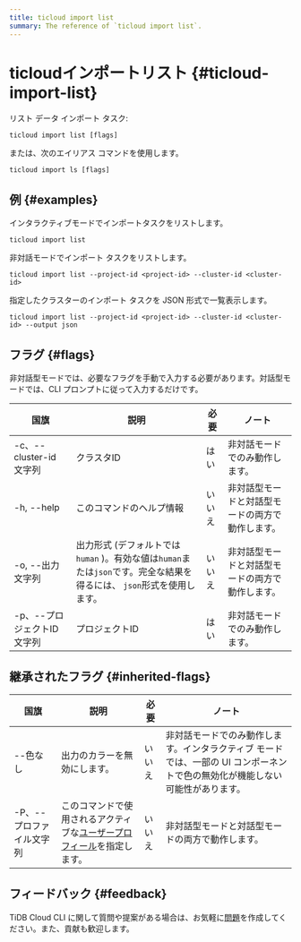```yaml
---
title: ticloud import list
summary: The reference of `ticloud import list`.
---
```


# ticloudインポートリスト {#ticloud-import-list}

リスト データ インポート タスク:

```shell
ticloud import list [flags]
```

または、次のエイリアス コマンドを使用します。

```shell
ticloud import ls [flags]
```

## 例 {#examples}

インタラクティブモードでインポートタスクをリストします。

```shell
ticloud import list
```

非対話モードでインポート タスクをリストします。

```shell
ticloud import list --project-id <project-id> --cluster-id <cluster-id>
```

指定したクラスターのインポート タスクを JSON 形式で一覧表示します。

```shell
ticloud import list --project-id <project-id> --cluster-id <cluster-id> --output json
```

## フラグ {#flags}

非対話型モードでは、必要なフラグを手動で入力する必要があります。対話型モードでは、CLI プロンプトに従って入力するだけです。

| 国旗                  | 説明                                                                         | 必要  | ノート                      |
| ------------------- | -------------------------------------------------------------------------- | --- | ------------------------ |
| -c、--cluster-id 文字列 | クラスタID                                                                     | はい  | 非対話モードでのみ動作します。          |
| -h, --help          | このコマンドのヘルプ情報                                                               | いいえ | 非対話型モードと対話型モードの両方で動作します。 |
| -o, --出力文字列         | 出力形式 (デフォルトでは`human` )。有効な値は`human`または`json`です。完全な結果を得るには、 `json`形式を使用します。 | いいえ | 非対話型モードと対話型モードの両方で動作します。 |
| -p、--プロジェクトID文字列    | プロジェクトID                                                                   | はい  | 非対話モードでのみ動作します。          |

## 継承されたフラグ {#inherited-flags}

| 国旗             | 説明                                                                               | 必要  | ノート                                                               |
| -------------- | -------------------------------------------------------------------------------- | --- | ----------------------------------------------------------------- |
| --色なし          | 出力のカラーを無効にします。                                                                   | いいえ | 非対話モードでのみ動作します。インタラクティブ モードでは、一部の UI コンポーネントで色の無効化が機能しない可能性があります。 |
| -P、--プロファイル文字列 | このコマンドで使用されるアクティブな[ユーザープロフィール](/tidb-cloud/cli-reference.md#user-profile)を指定します。 | いいえ | 非対話型モードと対話型モードの両方で動作します。                                          |

## フィードバック {#feedback}

TiDB Cloud CLI に関して質問や提案がある場合は、お気軽に[問題](https://github.com/tidbcloud/tidbcloud-cli/issues/new/choose)を作成してください。また、貢献も歓迎します。
